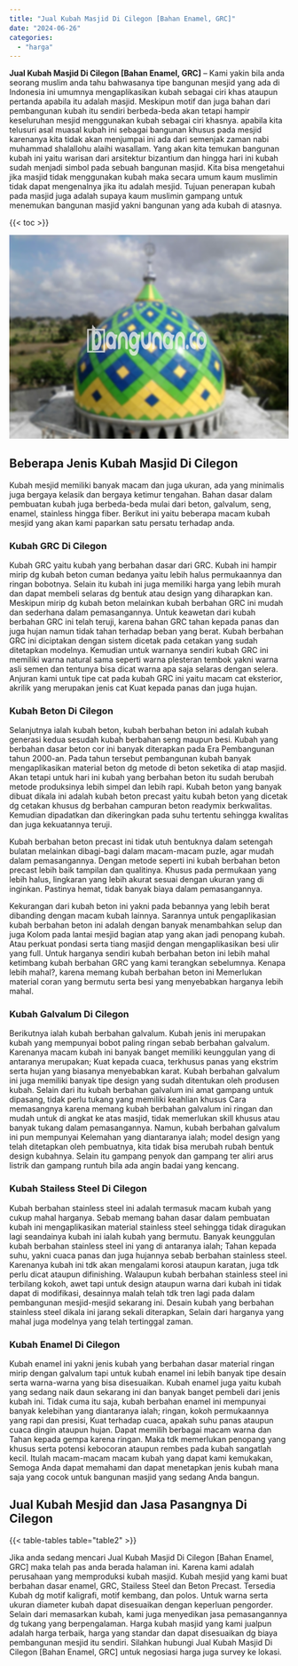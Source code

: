 ```yaml
---
title: "Jual Kubah Masjid Di Cilegon [Bahan Enamel, GRC]"
date: "2024-06-26"
categories: 
  - "harga"
---
```


**Jual Kubah Masjid Di Cilegon \[Bahan Enamel, GRC\]** – Kami yakin bila anda seorang muslim anda tahu bahwasanya tipe bangunan mesjid yang ada di Indonesia ini umumnya mengaplikasikan kubah sebagai ciri khas ataupun pertanda apabila itu adalah masjid. Meskipun motif dan juga bahan dari pembangunan kubah itu sendiri berbeda-beda akan tetapi hampir keseluruhan mesjid menggunakan kubah sebagai ciri khasnya. apabila kita telusuri asal muasal kubah ini sebagai bangunan khusus pada mesjid karenanya kita tidak akan menjumpai ini ada dari semenjak zaman nabi muhammad shalallohu alaihi wasallam. Yang akan kita temukan bangunan kubah ini yaitu warisan dari arsitektur bizantium dan hingga hari ini kubah sudah menjadi simbol pada sebuah bangunan masjid. Kita bisa mengetahui jika masjid tidak menggunakan kubah maka secara umum kaum muslimin tidak dapat mengenalnya jika itu adalah mesjid. Tujuan penerapan kubah pada masjid juga adalah supaya kaum muslimin gampang untuk menemukan bangunan masjid yakni bangunan yang ada kubah di atasnya.

{{< toc >}}

![Jual Kubah Masjid Di Cilegon [Bahan Enamel, GRC]](/images/jual-kubah-masjid-27.png)

## Beberapa Jenis Kubah Masjid Di Cilegon

Kubah mesjid memiliki banyak macam dan juga ukuran, ada yang minimalis juga bergaya kelasik dan bergaya ketimur tengahan. Bahan dasar dalam pembuatan kubah juga berbeda-beda mulai dari beton, galvalum, seng, enamel, stainless hingga fiber. Berikut ini yaitu beberapa macam kubah mesjid yang akan kami paparkan satu persatu terhadap anda.

### Kubah GRC Di Cilegon

Kubah GRC yaitu kubah yang berbahan dasar dari GRC. Kubah ini hampir mirip dg kubah beton cuman bedanya yaitu lebih halus permukaannya dan ringan bobotnya. Selain itu kubah ini juga memiliki harga yang lebih murah dan dapat membeli selaras dg bentuk atau design yang diharapkan kan. Meskipun mirip dg kubah beton melainkan kubah berbahan GRC ini mudah dan sederhana dalam pemasangannya. Untuk keawetan dari kubah berbahan GRC ini telah teruji, karena bahan GRC tahan kepada panas dan juga hujan namun tidak tahan terhadap beban yang berat. Kubah berbahan GRC ini diciptakan dengan sistem dicetak pada cetakan yang sudah ditetapkan modelnya. Kemudian untuk warnanya sendiri kubah GRC ini memiliki warna natural sama seperti warna plesteran tembok yakni warna asli semen dan tentunya bisa dicat warna apa saja selaras dengan selera. Anjuran kami untuk tipe cat pada kubah GRC ini yaitu macam cat eksterior, akrilik yang merupakan jenis cat Kuat kepada panas dan juga hujan.

### Kubah Beton Di Cilegon

Selanjutnya ialah kubah beton, kubah berbahan beton ini adalah kubah generasi kedua sesudah kubah berbahan seng maupun besi. Kubah yang berbahan dasar beton cor ini banyak diterapkan pada Era Pembangunan tahun 2000-an. Pada tahun tersebut pembangunan kubah banyak mengaplikasikan material beton dg metode di beton seketika di atap masjid. Akan tetapi untuk hari ini kubah yang berbahan beton itu sudah berubah metode produksinya lebih simpel dan lebih rapi. Kubah beton yang banyak dibuat dikala ini adalah kubah beton precast yaitu kubah beton yang dicetak dg cetakan khusus dg berbahan campuran beton readymix berkwalitas. Kemudian dipadatkan dan dikeringkan pada suhu tertentu sehingga kwalitas dan juga kekuatannya teruji.

Kubah berbahan beton precast ini tidak utuh bentuknya dalam setengah bulatan melainkan dibagi-bagi dalam macam-macam puzle, agar mudah dalam pemasangannya. Dengan metode seperti ini kubah berbahan beton precast lebih baik tampilan dan qualitinya. Khusus pada permukaan yang lebih halus, lingkaran yang lebih akurat sesuai dengan ukuran yang di inginkan. Pastinya hemat, tidak banyak biaya dalam pemasangannya.

Kekurangan dari kubah beton ini yakni pada bebannya yang lebih berat dibanding dengan macam kubah lainnya. Sarannya untuk pengaplikasian kubah berbahan beton ini adalah dengan banyak menambahkan selup dan juga Kolom pada lantai mesjid bagian atap yang akan jadi penopang kubah. Atau perkuat pondasi serta tiang masjid dengan mengaplikasikan besi ulir yang full. Untuk harganya sendiri kubah berbahan beton ini lebih mahal ketimbang kubah berbahan GRC yang kami terangkan sebelumnya. Kenapa lebih mahal?, karena memang kubah berbahan beton ini Memerlukan material coran yang bermutu serta besi yang menyebabkan harganya lebih mahal.

### Kubah Galvalum Di Cilegon

Berikutnya ialah kubah berbahan galvalum. Kubah jenis ini merupakan kubah yang mempunyai bobot paling ringan sebab berbahan galvalum. Karenanya macam kubah ini banyak banget memiliki keunggulan yang di antaranya merupakan; Kuat kepada cuaca, terkhusus panas yang ekstrim serta hujan yang biasanya menyebabkan karat. Kubah berbahan galvalum ini juga memiliki banyak tipe design yang sudah ditentukan oleh produsen kubah. Selain dari itu kubah berbahan galvalum ini amat gampang untuk dipasang, tidak perlu tukang yang memiliki keahlian khusus Cara memasangnya karena memang kubah berbahan galvalum ini ringan dan mudah untuk di angkat ke atas masjid, tidak memerlukan skill khusus atau banyak tukang dalam pemasangannya. Namun, kubah berbahan galvalum ini pun mempunyai Kelemahan yang diantaranya ialah; model design yang telah ditetapkan oleh pembuatnya, kita tidak bisa merubah rubah bentuk design kubahnya. Selain itu gampang penyok dan gampang ter aliri arus listrik dan gampang runtuh bila ada angin badai yang kencang.

### Kubah Stailess Steel Di Cilegon

Kubah berbahan stainless steel ini adalah termasuk macam kubah yang cukup mahal harganya. Sebab memang bahan dasar dalam pembuatan kubah ini mengaplikasikan material stainless steel sehingga tidak diragukan lagi seandainya kubah ini ialah kubah yang bermutu. Banyak keunggulan kubah berbahan stainless steel ini yang di antaranya ialah; Tahan kepada suhu, yakni cuaca panas dan juga hujannya sebab berbahan stainless steel. Karenanya kubah ini tdk akan mengalami korosi ataupun karatan, juga tdk perlu dicat ataupun difinishing. Walaupun kubah berbahan stainless steel ini terbilang kokoh, awet tapi untuk design ataupun warna dari kubah ini tidak dapat di modifikasi, desainnya malah telah tdk tren lagi pada dalam pembangunan mesjid-mesjid sekarang ini. Desain kubah yang berbahan stainless steel dikala ini jarang sekali diterapkan, Selain dari harganya yang mahal juga modelnya yang telah tertinggal zaman.

### Kubah Enamel Di Cilegon

Kubah enamel ini yakni jenis kubah yang berbahan dasar material ringan mirip dengan galvalum tapi untuk kubah enamel ini lebih banyak tipe desain serta warna-warna yang bisa disesuaikan. Kubah enamel juga yaitu kubah yang sedang naik daun sekarang ini dan banyak banget pembeli dari jenis kubah ini. Tidak cuma itu saja, kubah berbahan enamel ini mempunyai banyak kelebihan yang diantaranya ialah; ringan, kokoh permukaannya yang rapi dan presisi, Kuat terhadap cuaca, apakah suhu panas ataupun cuaca dingin ataupun hujan. Dapat memilih berbagai macam warna dan Tahan kepada gempa karena ringan. Maka tdk memerlukan penopang yang khusus serta potensi kebocoran ataupun rembes pada kubah sangatlah kecil. Itulah macam-macam macam kubah yang dapat kami kemukakan, Semoga Anda dapat memahami dan dapat menetapkan jenis kubah mana saja yang cocok untuk bangunan masjid yang sedang Anda bangun.

## Jual Kubah Mesjid dan Jasa Pasangnya Di Cilegon

{{< table-tables table="table2" >}}

Jika anda sedang mencari Jual Kubah Masjid Di Cilegon \[Bahan Enamel, GRC\] maka telah pas anda berada halaman ini. Karena kami adalah perusahaan yang memproduksi kubah masjid. Kubah mesjid yang kami buat berbahan dasar enamel, GRC, Stailess Steel dan Beton Precast. Tersedia Kubah dg motif kaligrafi, motif kembang, dan polos. Untuk warna serta ukuran diameter kubah dapat disesuaikan dengan keperluan pengorder. Selain dari memasarkan kubah, kami juga menyedikan jasa pemasangannya dg tukang yang berpengalaman. Harga kubah masjid yang kami jualpun adalah harga terbaik, harga yang standar dan dapat disesuaikan dg biaya pembangunan mesjid itu sendiri. Silahkan hubungi Jual Kubah Masjid Di Cilegon \[Bahan Enamel, GRC\] untuk negosiasi harga juga survey ke lokasi.
